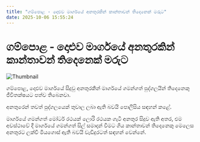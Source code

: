 ```yaml
---
title: "ගම්පොළ - දොළුව මාර්ගයේ අනතුරකින් කාන්තාවන් තිදෙනෙක් මරුට"
date: 2025-10-06 15:55:24
---
```


# ගම්පොළ - දොළුව මාර්ගයේ අනතුරකින් කාන්තාවන් තිදෙනෙක් මරුට

![Thumbnail](https://helakuru.sgp1.cdn.digitaloceanspaces.com/esana/images/lib/accident-new.jpg)

ගම්පොළ, දොළුව මාර්ගයේ සිදුවු අනතුරකින් මාර්ගයේ ගමන්ගත් පුද්ගලයින් තිදෙනෙකු ජීවිතක්ෂයට පත්ව තිබෙනවා.

අනතුරෙන් තවත් පුද්ගලයෙක් තුවාල ලබා ඇති බවයි පොලීසිය සඳහන් කළේ.

මාර්ගයේ ගමන්ගත් මෝටර් රථයක් ලොරි රථයක ගැටී අනතුර සිදුව ඇති අතර, එම අවස්ථාවේ දී මාර්ගයේ ගමන්ගත් සිල් සමාදන් වීමට ගිය කාන්තාවන් තිදෙනෙකු මෙලෙස අනතුරට ලක්වී මියගොස් ඇති බවයි වැඩිදුරටත් සඳහන් වෙන්නේ.

